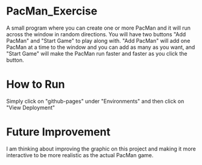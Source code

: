 # PacMan_Exercise

A small program where you can create one or more PacMan and it will run across the window in random directions. You will have two buttons "Add PacMan" and "Start Game" to play along with. "Add PacMan" will add one PacMan at a time to the window and you can add as many as you want, and "Start Game" will make the PacMan run faster and faster as you click the button.

# How to Run

Simply click on "github-pages" under "Environments" and then click on "View Deployment"

# Future Improvement

I am thinking about improving the graphic on this project and making it more interactive to be more realistic as the actual PacMan game.
